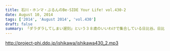```yaml
---
title: 石川・ホンマ・ぶるんのBe-SIDE Your Life! vol.430-2
date: August 10, 2014
tags: ['2014', 'August 2014', 'vol.430']
draft: false
summary: 「ダラダラしてしまい遅刻」という３８歳のいいわけで集合している日比谷。日比谷公園では猛暑の中、酒を酌み交わせるイベントも行われているようです。ＮＡＭＡＥ
---
```


http://project-phi.ddo.jp/ishikawa/ishikawa430_2.mp3